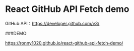 # React GitHub API Fetch demo

GitHub API：https://developer.github.com/v3/

###DEMO

https://ronny1020.github.io/react-github-api-fetch-demo/
